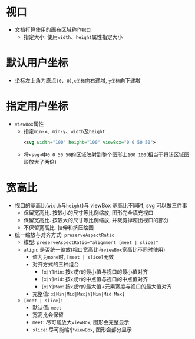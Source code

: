 # 视口

- 文档打算使用的画布区域称作`视口`
  - 指定大小: 使用`width`、`height`属性指定大小

# 默认用户坐标

- 坐标左上角为原点`(0, 0)`,`x坐标`向右递增, `y坐标`向下递增

# 指定用户坐标

- `viewBox`属性
  - 指定`min-x`、`min-y`、`width`及`height`
    ```xml
    <svg width="100" height="100" viewBox="0 0 50 50">
    ```
  - 将`<svg>`中`0 0 50 50`的区域映射到整个图形上`100 100`(相当于将该区域图形放大了两倍)

# 宽高比

- 视口的宽高比(`width`与`height`)与 viewBox 宽高比不同时, svg 可以做三件事
  - 保留宽高比. 按较小的尺寸等比例缩放, 图形完全填充视口
  - 保留宽高比. 按较大的尺寸等比例缩放, 并裁剪掉超出视口的部分
  - 不保留宽高比. 拉伸和挤压绘图
- 统一缩放与对齐方式: `preserveAspectRatio`
  - 模型: `preserveAspectRatio="alignment [meet | slice]"`
  - `align`: 是否统一缩放(视口宽高比与`viewBox`宽高比不同时使用)
    - 值为为`none`时, `[meet | slice]`无效
    - 对齐方式的三种组合
      - `[x|Y]Min`: 按`x`或`Y`的最小值与视口的最小值对齐
      - `[x|Y]Mid`: 按`x`或`Y`的中点值与视口的中点值对齐
      - `[x|Y]Max`: 按`x`或`Y`的最大值+元素宽度与视口的最大值对齐
    - 完整值: `x[Min|Mid|Max]Y[Min|Mid|Max]`
  - `[meet | slice]`:
    - 默认值: `meet`
    - 宽高比会保留
    - `meet`: 尽可能放大`viewBox`, 图形会完整显示
    - `slice`: 尽可能缩小`viewBox`, 图形会部分显示
